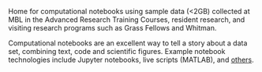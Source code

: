 Home for computational notebooks using sample data (<2GB) collected at MBL in the Advanced Research Training Courses, resident research, and visiting research programs such as Grass Fellows and Whitman.

Computational notebooks are an excellent way to tell a story about a data set, combining text, code and scientific figures.  Example notebook
technologies include Jupyter notebooks, live scripts (MATLAB), and [others](https://en.wikipedia.org/wiki/Notebook_interface).
